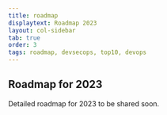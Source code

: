 ```yaml
---
title: roadmap
displaytext: Roadmap 2023
layout: col-sidebar
tab: true
order: 3
tags: roadmap, devsecops, top10, devops
---
```


## Roadmap for 2023

Detailed roadmap for 2023 to be shared soon.
